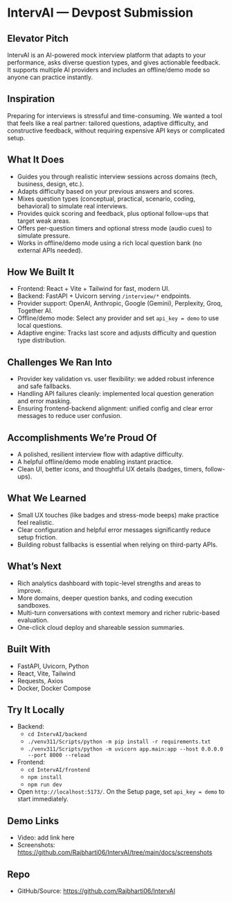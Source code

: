 # IntervAI — Devpost Submission

## Elevator Pitch
IntervAI is an AI-powered mock interview platform that adapts to your performance, asks diverse question types, and gives actionable feedback. It supports multiple AI providers and includes an offline/demo mode so anyone can practice instantly.

## Inspiration
Preparing for interviews is stressful and time-consuming. We wanted a tool that feels like a real partner: tailored questions, adaptive difficulty, and constructive feedback, without requiring expensive API keys or complicated setup.

## What It Does
- Guides you through realistic interview sessions across domains (tech, business, design, etc.).
- Adapts difficulty based on your previous answers and scores.
- Mixes question types (conceptual, practical, scenario, coding, behavioral) to simulate real interviews.
- Provides quick scoring and feedback, plus optional follow-ups that target weak areas.
- Offers per-question timers and optional stress mode (audio cues) to simulate pressure.
- Works in offline/demo mode using a rich local question bank (no external APIs needed).

## How We Built It
- Frontend: React + Vite + Tailwind for fast, modern UI.
- Backend: FastAPI + Uvicorn serving `/interview/*` endpoints.
- Provider support: OpenAI, Anthropic, Google (Gemini), Perplexity, Groq, Together AI.
- Offline/demo mode: Select any provider and set `api_key = demo` to use local questions.
- Adaptive engine: Tracks last score and adjusts difficulty and question type distribution.

## Challenges We Ran Into
- Provider key validation vs. user flexibility: we added robust inference and safe fallbacks.
- Handling API failures cleanly: implemented local question generation and error masking.
- Ensuring frontend-backend alignment: unified config and clear error messages to reduce user confusion.

## Accomplishments We’re Proud Of
- A polished, resilient interview flow with adaptive difficulty.
- A helpful offline/demo mode enabling instant practice.
- Clean UI, better icons, and thoughtful UX details (badges, timers, follow-ups).

## What We Learned
- Small UX touches (like badges and stress-mode beeps) make practice feel realistic.
- Clear configuration and helpful error messages significantly reduce setup friction.
- Building robust fallbacks is essential when relying on third-party APIs.

## What’s Next
- Rich analytics dashboard with topic-level strengths and areas to improve.
- More domains, deeper question banks, and coding execution sandboxes.
- Multi-turn conversations with context memory and richer rubric-based evaluation.
- One-click cloud deploy and shareable session summaries.

## Built With
- FastAPI, Uvicorn, Python
- React, Vite, Tailwind
- Requests, Axios
- Docker, Docker Compose

## Try It Locally
- Backend:
  - `cd IntervAI/backend`
  - `./venv311/Scripts/python -m pip install -r requirements.txt`
  - `./venv311/Scripts/python -m uvicorn app.main:app --host 0.0.0.0 --port 8000 --reload`
- Frontend:
  - `cd IntervAI/frontend`
  - `npm install`
  - `npm run dev`
- Open `http://localhost:5173/`. On the Setup page, set `api_key = demo` to start immediately.

## Demo Links
- Video: add link here
- Screenshots: https://github.com/Rajbharti06/IntervAI/tree/main/docs/screenshots

## Repo
- GitHub/Source: https://github.com/Rajbharti06/IntervAI
